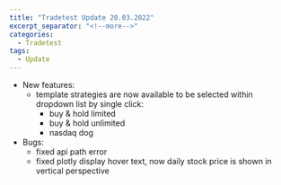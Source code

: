 ```yaml
---
title: "Tradetest Update 20.03.2022"
excerpt_separator: "<!--more-->"
categories:
  - Tradetest
tags:
  - Update
---
```


- New features:
  - template strategies are now available to be selected within dropdown list by single click:
    - buy & hold limited 
    - buy & hold unlimited 
    - nasdaq dog 
- Bugs:
  - fixed api path error
  - fixed plotly display hover text, now daily stock price is shown in vertical perspective
